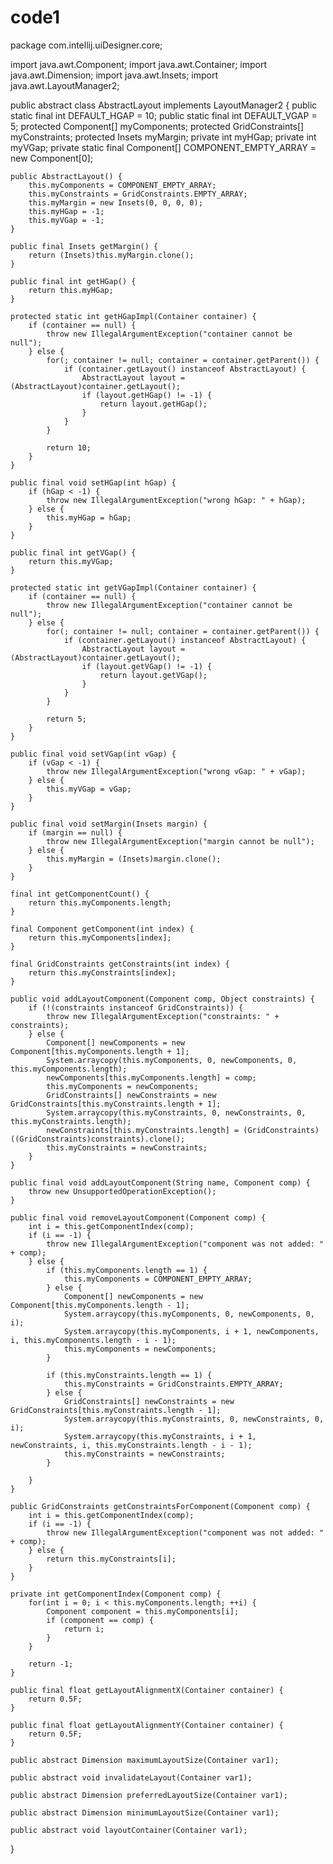 # code1
package com.intellij.uiDesigner.core;

import java.awt.Component;
import java.awt.Container;
import java.awt.Dimension;
import java.awt.Insets;
import java.awt.LayoutManager2;

public abstract class AbstractLayout implements LayoutManager2 {
    public static final int DEFAULT_HGAP = 10;
    public static final int DEFAULT_VGAP = 5;
    protected Component[] myComponents;
    protected GridConstraints[] myConstraints;
    protected Insets myMargin;
    private int myHGap;
    private int myVGap;
    private static final Component[] COMPONENT_EMPTY_ARRAY = new Component[0];

    public AbstractLayout() {
        this.myComponents = COMPONENT_EMPTY_ARRAY;
        this.myConstraints = GridConstraints.EMPTY_ARRAY;
        this.myMargin = new Insets(0, 0, 0, 0);
        this.myHGap = -1;
        this.myVGap = -1;
    }

    public final Insets getMargin() {
        return (Insets)this.myMargin.clone();
    }

    public final int getHGap() {
        return this.myHGap;
    }

    protected static int getHGapImpl(Container container) {
        if (container == null) {
            throw new IllegalArgumentException("container cannot be null");
        } else {
            for(; container != null; container = container.getParent()) {
                if (container.getLayout() instanceof AbstractLayout) {
                    AbstractLayout layout = (AbstractLayout)container.getLayout();
                    if (layout.getHGap() != -1) {
                        return layout.getHGap();
                    }
                }
            }

            return 10;
        }
    }

    public final void setHGap(int hGap) {
        if (hGap < -1) {
            throw new IllegalArgumentException("wrong hGap: " + hGap);
        } else {
            this.myHGap = hGap;
        }
    }

    public final int getVGap() {
        return this.myVGap;
    }

    protected static int getVGapImpl(Container container) {
        if (container == null) {
            throw new IllegalArgumentException("container cannot be null");
        } else {
            for(; container != null; container = container.getParent()) {
                if (container.getLayout() instanceof AbstractLayout) {
                    AbstractLayout layout = (AbstractLayout)container.getLayout();
                    if (layout.getVGap() != -1) {
                        return layout.getVGap();
                    }
                }
            }

            return 5;
        }
    }

    public final void setVGap(int vGap) {
        if (vGap < -1) {
            throw new IllegalArgumentException("wrong vGap: " + vGap);
        } else {
            this.myVGap = vGap;
        }
    }

    public final void setMargin(Insets margin) {
        if (margin == null) {
            throw new IllegalArgumentException("margin cannot be null");
        } else {
            this.myMargin = (Insets)margin.clone();
        }
    }

    final int getComponentCount() {
        return this.myComponents.length;
    }

    final Component getComponent(int index) {
        return this.myComponents[index];
    }

    final GridConstraints getConstraints(int index) {
        return this.myConstraints[index];
    }

    public void addLayoutComponent(Component comp, Object constraints) {
        if (!(constraints instanceof GridConstraints)) {
            throw new IllegalArgumentException("constraints: " + constraints);
        } else {
            Component[] newComponents = new Component[this.myComponents.length + 1];
            System.arraycopy(this.myComponents, 0, newComponents, 0, this.myComponents.length);
            newComponents[this.myComponents.length] = comp;
            this.myComponents = newComponents;
            GridConstraints[] newConstraints = new GridConstraints[this.myConstraints.length + 1];
            System.arraycopy(this.myConstraints, 0, newConstraints, 0, this.myConstraints.length);
            newConstraints[this.myConstraints.length] = (GridConstraints)((GridConstraints)constraints).clone();
            this.myConstraints = newConstraints;
        }
    }

    public final void addLayoutComponent(String name, Component comp) {
        throw new UnsupportedOperationException();
    }

    public final void removeLayoutComponent(Component comp) {
        int i = this.getComponentIndex(comp);
        if (i == -1) {
            throw new IllegalArgumentException("component was not added: " + comp);
        } else {
            if (this.myComponents.length == 1) {
                this.myComponents = COMPONENT_EMPTY_ARRAY;
            } else {
                Component[] newComponents = new Component[this.myComponents.length - 1];
                System.arraycopy(this.myComponents, 0, newComponents, 0, i);
                System.arraycopy(this.myComponents, i + 1, newComponents, i, this.myComponents.length - i - 1);
                this.myComponents = newComponents;
            }

            if (this.myConstraints.length == 1) {
                this.myConstraints = GridConstraints.EMPTY_ARRAY;
            } else {
                GridConstraints[] newConstraints = new GridConstraints[this.myConstraints.length - 1];
                System.arraycopy(this.myConstraints, 0, newConstraints, 0, i);
                System.arraycopy(this.myConstraints, i + 1, newConstraints, i, this.myConstraints.length - i - 1);
                this.myConstraints = newConstraints;
            }

        }
    }

    public GridConstraints getConstraintsForComponent(Component comp) {
        int i = this.getComponentIndex(comp);
        if (i == -1) {
            throw new IllegalArgumentException("component was not added: " + comp);
        } else {
            return this.myConstraints[i];
        }
    }

    private int getComponentIndex(Component comp) {
        for(int i = 0; i < this.myComponents.length; ++i) {
            Component component = this.myComponents[i];
            if (component == comp) {
                return i;
            }
        }

        return -1;
    }

    public final float getLayoutAlignmentX(Container container) {
        return 0.5F;
    }

    public final float getLayoutAlignmentY(Container container) {
        return 0.5F;
    }

    public abstract Dimension maximumLayoutSize(Container var1);

    public abstract void invalidateLayout(Container var1);

    public abstract Dimension preferredLayoutSize(Container var1);

    public abstract Dimension minimumLayoutSize(Container var1);

    public abstract void layoutContainer(Container var1);
}
